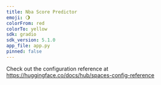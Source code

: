 ```yaml
---
title: Nba Score Predictor
emoji: 🌖
colorFrom: red
colorTo: yellow
sdk: gradio
sdk_version: 5.1.0
app_file: app.py
pinned: false
---
```


Check out the configuration reference at https://huggingface.co/docs/hub/spaces-config-reference
